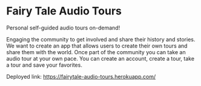 # Fairy Tale Audio Tours

Personal self-guided audio tours on-demand!

Engaging the community to get involved and share their history and stories. We want to create an app that allows users to create their own tours and share them with the world. Once part of the community you can take an audio tour at your own pace. You can create an account, create a tour, take a tour and save your favorites. 

Deployed link:  https://fairytale-audio-tours.herokuapp.com/
